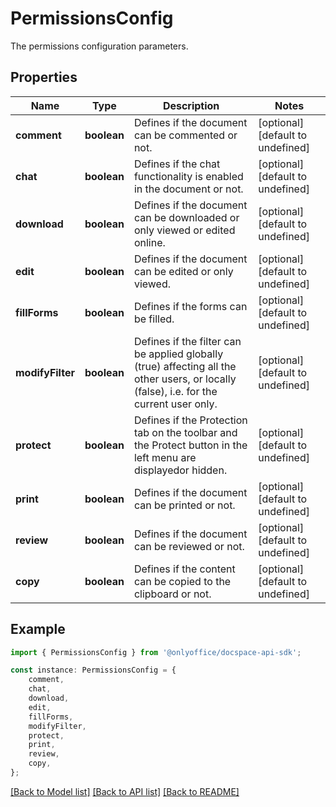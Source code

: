# PermissionsConfig

The permissions configuration parameters.

## Properties

Name | Type | Description | Notes
------------ | ------------- | ------------- | -------------
**comment** | **boolean** | Defines if the document can be commented or not. | [optional] [default to undefined]
**chat** | **boolean** | Defines if the chat functionality is enabled in the document or not. | [optional] [default to undefined]
**download** | **boolean** | Defines if the document can be downloaded or only viewed or edited online. | [optional] [default to undefined]
**edit** | **boolean** | Defines if the document can be edited or only viewed. | [optional] [default to undefined]
**fillForms** | **boolean** | Defines if the forms can be filled. | [optional] [default to undefined]
**modifyFilter** | **boolean** | Defines if the filter can be applied globally (true) affecting all the other users,  or locally (false), i.e. for the current user only. | [optional] [default to undefined]
**protect** | **boolean** | Defines if the Protection tab on the toolbar and the Protect button in the left menu are displayedor hidden. | [optional] [default to undefined]
**print** | **boolean** | Defines if the document can be printed or not. | [optional] [default to undefined]
**review** | **boolean** | Defines if the document can be reviewed or not. | [optional] [default to undefined]
**copy** | **boolean** | Defines if the content can be copied to the clipboard or not. | [optional] [default to undefined]

## Example

```typescript
import { PermissionsConfig } from '@onlyoffice/docspace-api-sdk';

const instance: PermissionsConfig = {
    comment,
    chat,
    download,
    edit,
    fillForms,
    modifyFilter,
    protect,
    print,
    review,
    copy,
};
```

[[Back to Model list]](../README.md#documentation-for-models) [[Back to API list]](../README.md#documentation-for-api-endpoints) [[Back to README]](../README.md)
